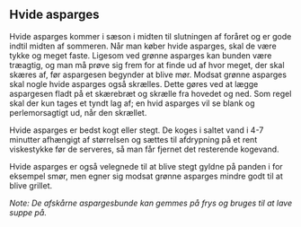 ## Hvide asparges

Hvide asparges kommer i sæson i midten til slutningen af foråret og er
gode indtil midten af sommeren. Når man køber hvide asparges, skal de
være tykke og meget faste. Ligesom ved grønne asparges kan bunden være
træagtig, og man må prøve sig frem for at finde ud af hvor meget, der
skal skæres af, før aspargesen begynder at blive mør. Modsat grønne
asparges skal nogle hvide asparges også skrælles. Dette gøres ved at
lægge aspargesen fladt på et skærebræt og skrælle fra hovedet og ned.
Som regel skal der kun tages et tyndt lag af; en hvid asparges vil se
blank og perlemorsagtigt ud, når den skrællet.

Hvide asparges er bedst kogt eller stegt. De koges i saltet vand i 4-7
minutter afhængigt af størrelsen og sættes til afdrypning på et rent
viskestykke før de serveres, så man får fjernet det resterende kogevand.

Hvide asparges er også velegnede til at blive stegt gyldne på panden i
for eksempel smør, men egner sig modsat grønne asparges mindre godt til
at blive grillet.

*Note: De afskårne aspargesbunde kan gemmes på frys og bruges til at
lave suppe på.*

